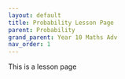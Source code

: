 ```yaml
---
layout: default
title: Probability Lesson Page
parent: Probability
grand_parent: Year 10 Maths Adv
nav_order: 1
---
```

This is a lesson page
